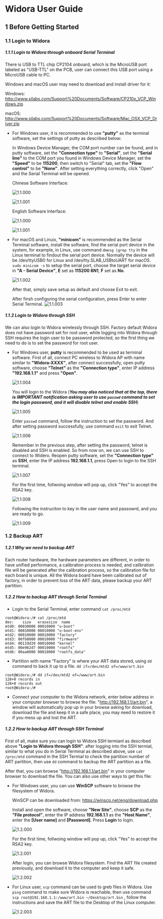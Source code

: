 # Widora User Guide


## 1 Before Getting Started


### 1.1 Login to Widora


##### 1.1.1 Login to Widora through onboard Serial Terminal
There is USB to TTL chip CP2104 onboard, which is the MicroUSB port labeled as "USB-TTL" on the PCB, user can connect this USB port using a MicroUSB cable to PC.

Windows and macOS user may need to download and install driver for it:

Windows: http://www.silabs.com/Support%20Documents/Software/CP210x_VCP_Windows.zip

macOS: http://www.silabs.com/Support%20Documents/Software/Mac_OSX_VCP_Driver.zip
- For Windows user, it is recommended to use **"putty"** as the terminal software, set the settings of putty as described below:

  In Windows Device Manager, the COM port number can be found, and in putty software, set the **"Connection type"** to **"Serial"**, set the **"Serial line"** to the COM port you found in Windows Device Manager, set the **"Speed"** to be **115200**, then switch to "Serial" tab, set the **"Flow control"** to be **"None"**. After setting everything correctly, click "Open" and the Serial Terminal will be opened.

  Chinese Software Interface:

  ![1.1.000](picture/1.1.000.jpg)

  ![1.1.001](picture/1.1.001.jpg)

  English Software Interface:

  ![1.1.000](picture/1.1.000.PNG)

  ![1.1.001](picture/1.1.001.PNG)

- For macOS and Linuix, **"minicom"** is recommended as the Serial Terminal software, install the software, find the serial port device in the system, for example, in Linux, use command `dmesg |grep tty` in the Linux terminal to findout the serial port device. Normally the device will be /dev/ttyUSB0 for Linux and /dev/tty.SLAB_USBtoUART for macOS.
`sudo minicom -s` to setup the serial port, choose the target serial device in **"A - Serial Device"**, **E** set as **115200 8N1**, **F** set as **No**.

  ![1.1.002](picture/1.1.002.jpg)

  After that, simply save setup as default and choose Exit to exit.

  After finsh configuring the serial configuration, press Enter to enter Serial Terminal.
  ![1.1.003](picture/1.1.003.jpg)


##### 1.1.2 Login to Widora through SSH
We can also login to Widora wirelessly through SSH. Factory default Widora does not have password set for root user, while logging into Widora through SSH requires the login user to be password protected, so the first thing we need to do is to set the password for root user.

- For Windows user, **putty** is recommended to be used as terminal software. First of all, connect PC wireless to Widora AP with name similar to **"Widora-XXXX"**, after connect successfully, open putty software, choose **"Telnet"** as the **"Connection type"**, enter IP address **"192.168.1.1"** and press **"Open"**.

  ![1.1.004](picture/1.1.004.PNG)

  You will login to the Widora (***You may also noticed that at the top, there is IMPORTANT notification asking user to use `passwd` command to set the login password, and it will disable telnet and enable SSH***)

  ![1.1.005](picture/1.1.005.PNG)

  Enter `passwd` command, follow the instruction to set the password. And after setting password successfully, use command `exit` to exit Telnet.

  ![1.1.006](picture/1.1.006.PNG)

  Remember in the previous step, after setting the password, telnet is disabled and SSH is enabled. So from now on, we can use SSH to connect to Widero. Reopen putty software, set the **"Connection type"** as **SSH**, enter the IP address **192.168.1.1**, press Open to login to the SSH terminal.

  ![1.1.007](picture/1.1.007.PNG)

  For the first time, follwoing window will pop up, click "Yes" to accept the RSA2 key.

  ![1.1.008](picture/1.1.008.PNG)

  Following the instruciton to key in the user name and passowrd, and you are ready to go.

  ![1.1.009](picture/1.1.009.PNG)


### 1.2 Backup ART


##### 1.2.1 Why we need to backup ART
Each router hardware, the hardware parameters are different, in order to have unified performance, a calibration process is needed, and calibration file will be generated after the calibration process, so the calibration file for each board is unique. All the Widora board have been calibrated out of factory, in order to prevent loss of the ART data, please backup your ART partition.


##### 1.2.2 How to backup ART through Serial Terminal
- Login to the Serial Terminal, enter command `cat /proc/mtd`
```
root@Widora:/# cat /proc/mtd
dev:    size   erasesize  name
mtd0: 00030000 00010000 "u-boot"
mtd1: 00010000 00010000 "u-boot-env"
mtd2: 00010000 00010000 "factory"
mtd3: 00fb0000 00010000 "firmware"
mtd4: 00119d29 00010000 "kernel"
mtd5: 00e962d7 00010000 "rootfs"
mtd6: 00aa0000 00010000 "rootfs_data"
```
- Partition with name "Factory" is where your ART data stored, using `dd` command to back it up to a file. `dd if=/dev/mtd2 of=/www/art.bin`
```
root@Widora:/# dd if=/dev/mtd2 of=/www/art.bin
128+0 records in
128+0 records out
root@Widora:/#
```
- Connect your computer to the Widora network, enter below address in your computer browser to browse the file: "http://192.168.1.1/art.bin", a window will automatically pop up in your browse asking for download, download the file and keep it in a safe place, you may need to restore it if you mess up and lost the ART.


##### 1.2.2 How to backup ART through SSH Terminal
First of all, make sure you can login to Widora SSH termianl as described above **"Login to Widora through SSH"**. after logging into the SSH termial, similar to what you do in Serial Terminal as described above, use `cat /proc/mtd` command in the SSH Termial to check the partition number of ART partition, then use `dd` command to backup the ART partition as a file.

After that, you can browse "http://192.168.1.1/art.bin" in your computer browser to download the file.
You can also use other ways to get this file:

- For Windows user, you can use **WinSCP** software to browse the filesystem of Widora.

  WinSCP can be downloaded from: https://winscp.net/eng/download.php

  Install and open the software, choose **"New Site"**, choose **SCP** as the **"File protocol"**, enter the IP address **192.168.1.1** as the **"Host Name"**, enter the **[User name]** and **[Password]**. Press **Login** to login.

  ![1.2.000](picture/1.2.000.PNG)

  For the first time, follwoing window will pop up, click "Yes" to accept the RSA2 key.

  ![1.2.001](picture/1.2.001.PNG)

  After login, you can browse Widora filesystem. Find the ART file created previously, and download it to the computer and keep it safe.

  ![1.2.002](picture/1.2.002.PNG)

- For Linux user, `scp` command can be used to greb files in Widora. Use `ping` command to make sure Widora is reachable, then use command `scp root@192.168.1.1:/www/art.bin ~/Desktop/art.bin` , follow the instructions and save the ART file to the Desktop of the Linux computer.

  ![1.2.003](picture/1.2.003.PNG)
